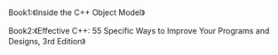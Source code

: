 Book1:《Inside the C++ Object Model》

Book2:《Effective C++: 55 Specific Ways to Improve Your Programs and Designs, 3rd Edition》